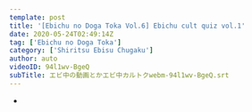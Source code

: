 ```yaml
---
template: post
title: '[Ebichu no Doga Toka Vol.6] Ebichu cult quiz vol.1'
date: 2020-05-24T02:49:14Z
tag: ['Ebichu no Doga Toka']
category: ['Shiritsu Ebisu Chugaku']
author: auto 
videoID: 94l1wv-BgeQ
subTitle: エビ中の動画とかエビ中カルトクwebm-94l1wv-BgeQ.srt
---
```

-
